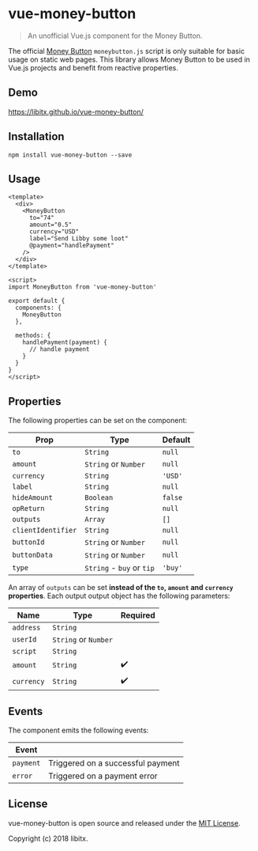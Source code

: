 # vue-money-button

> An unofficial Vue.js component for the Money Button.

The official [Money Button](https://www.moneybutton.com/) `moneybutton.js` script is only suitable for basic usage on static web pages. This library allows Money Button to be used in Vue.js projects and benefit from reactive properties.

## Demo

https://libitx.github.io/vue-money-button/

## Installation

```console
npm install vue-money-button --save
```

## Usage

```Vue
<template>
  <div>
    <MoneyButton
      to="74"
      amount="0.5"
      currency="USD"
      label="Send Libby some loot"
      @payment="handlePayment"
    />
  </div>
</template>

<script>
import MoneyButton from 'vue-money-button'

export default {
  components: {
    MoneyButton
  },

  methods: {
    handlePayment(payment) {
      // handle payment
    }
  }
}
</script>
```

## Properties

The following properties can be set on the component:

| Prop         | Type                      | Default |
|--------------|---------------------------|---------|
| `to`         | `String`                  | `null`  |
| `amount`     | `String` or `Number`      | `null`  |
| `currency`   | `String`                  | `'USD'` |
| `label`      | `String`                  | `null`  |
| `hideAmount` | `Boolean`                 | `false` |
| `opReturn`   | `String`                  | `null`  |
| `outputs`    | `Array`                   | `[]`    |
| `clientIdentifier` | `String`            | `null`  |
| `buttonId`   | `String` or `Number`      | `null`  |
| `buttonData` | `String` or `Number`      | `null`  |
| `type`       | `String` - `buy` or `tip` | `'buy'` |

An array of `outputs` can be set **instead of the `to`, `amount` and `currency` properties**. Each output output object has the following parameters:

| Name         | Type                      | Required           |
|--------------|---------------------------|--------------------|
| `address`    | `String`                  |                    |
| `userId`     | `String` or `Number`      |                    |
| `script`     | `String`                  |                    |
| `amount`     | `String`                  | :heavy_check_mark: |
| `currency`   | `String`                  | :heavy_check_mark: |


## Events

The component emits the following events:

| Event     |                                   |
|-----------|-----------------------------------|
| `payment` | Triggered on a successful payment |
| `error`   | Triggered on a payment error      |

## License

vue-money-button is open source and released under the [MIT License](license.md).

Copyright (c) 2018 libitx.
